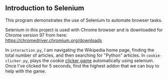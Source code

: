 ## Introduction to Selenium
This program demonstrates the use of Selenium to automate browser tasks.

Selenium in this project is used with Chrome browser and is downloaded for Chrome version 97 from here: https://chromedriver.chromium.org/downloads

In `interaction.py`, I am navigating the Wikipedia home page, finding the total number of articles, and then searching for "Python" articles.
In `cookie-clicker.py`, plays the cookie [clicker game](http://orteil.dashnet.org/experiments/cookie/) automatically using selenium. Once I've clicked for 5 seconds, find the highest addon that we can buy to help with the game. 
